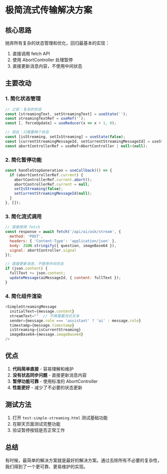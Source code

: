 # 极简流式传输解决方案

## 核心思路
抛弃所有复杂的状态管理和优化，回归最基本的实现：
1. 直接调用 fetch API
2. 使用 AbortController 处理暂停
3. 直接更新消息内容，不使用中间状态

## 主要改动

### 1. 简化状态管理
```javascript
// 之前：复杂的状态
const [streamingText, setStreamingText] = useState('');
const streamingTextRef = useRef('');
const [, forceUpdate] = useReducer(x => x + 1, 0);

// 现在：只需要两个状态
const [isStreaming, setIsStreaming] = useState(false);
const [currentStreamingMessageId, setCurrentStreamingMessageId] = useState<string | null>(null);
const abortControllerRef = useRef<AbortController | null>(null);
```

### 2. 简化暂停功能
```javascript
const handleStopGeneration = useCallback(() => {
  if (abortControllerRef.current) {
    abortControllerRef.current.abort();
    abortControllerRef.current = null;
    setIsStreaming(false);
    setCurrentStreamingMessageId(null);
  }
}, []);
```

### 3. 简化流式调用
```javascript
// 直接使用 fetch
const response = await fetch('/api/ai/ask/stream', {
  method: 'POST',
  headers: { 'Content-Type': 'application/json' },
  body: JSON.stringify({ question, imageBase64 }),
  signal: abortController.signal
});

// 直接更新消息，不使用中间状态
if (json.content) {
  fullText += json.content;
  updateMessage(aiMessageId, { content: fullText });
}
```

### 4. 简化组件渲染
```javascript
<SimpleStreamingMessage
  initialText={message.content}
  streamText=""  // 不再需要流式文本
  sender={message.role === 'assistant' ? 'ai' : message.role}
  timestamp={message.timestamp}
  isStreaming={isCurrentStreaming}
  imageBase64={message.imageBase64}
/>
```

## 优点
1. **代码简单直接** - 容易理解和维护
2. **没有状态同步问题** - 直接更新消息内容
3. **暂停功能可靠** - 使用标准的 AbortController
4. **性能更好** - 减少了不必要的状态更新

## 测试方法
1. 打开 `test-simple-streaming.html` 测试基础功能
2. 在聊天页面测试完整功能
3. 验证暂停按钮是否正常工作

## 总结
有时候，最简单的解决方案就是最好的解决方案。通过去除所有不必要的复杂性，我们得到了一个更可靠、更易维护的实现。